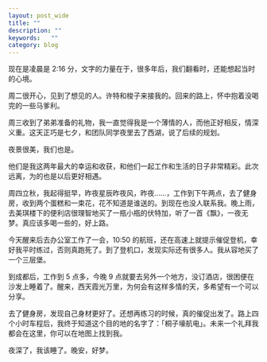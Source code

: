 ```yaml
---
layout: post_wide
title: ""
description: ""
keywords:   ""
category: blog
---
```


现在是凌晨是 2:16 分，文字的力量在于，很多年后，我们翻看时，还能想起当时的心境。

周二很开心，见到了想见的人。许特和梭子来接我的。回来的路上，怀中抱着没喝完的一些马爹利。

周三收到了弟弟准备的礼物，我一直觉得我是一个薄情的人，而他正好相反，情深义重。这天正巧是七夕，和团队同学夜里去了西湖，说了后续的规划。

夜景很美，我们也是。

他们是我这两年最大的幸运和收获，和他们一起工作和生活的日子非常精彩。此次远离，为的也是以后更好相遇。

周四立秋，我起得挺早，昨夜星辰昨夜风，昨夜……，工作到下午两点，去了健身房，收到两个蛋糕和一束花，花不知道是谁送的。到现在也没人联系我。晚上雨，去美琪楼下的便利店很理智地买了一瓶小瓶的伏特加，听了一首《飘》，一夜无梦。真应该多喝一些的，好上路。

今天醒来后去办公室工作了一会，10:50 的航班，还在高速上就提示催促登机，幸好我平时练过，否则真跑死了。到了登机口，发现实际还有很多人。我从容地买了一个三层堡。

到成都后，工作到 5 点多，今晚 9 点就要去另外一个地方，没订酒店，很困便在沙发上睡着了。醒来，西天霞光万里，为何会有这样多情的天，多希望有一个可以分享。

去了健身房，发现自己身材更好了。还想再练习的时候，真的催促出发了。路上四个小时车程后，我终于知道这个目的地的名字了：「桐子壕航电」。未来一个礼拜我都会在这里，你可以在地图上找到我。

夜深了，我该睡了。晚安，好梦。
